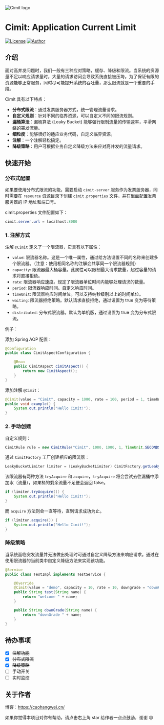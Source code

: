 <image src="https://pinuoc.oss-cn-hangzhou.aliyuncs.com/blog/Cimit.png" alt="Cimit logo">

# Cimit: Application Current Limit

[![License](https://img.shields.io/badge/license-Apache%202-4EB1BA.svg)](https://www.apache.org/licenses/LICENSE-2.0.html)
[![Author](https://img.shields.io/badge/Author-PinuoC-67C23A.svg)](https://caohangwei.cn/)

## 介绍
面对高并发问题时，我们一般有三种应对策略，缓存、降级和限流。当系统的资源量不足以响应请求量时，大量的请求访问会导致系统直接被压垮，为了保证有限的资源能够正常服务，同时尽可能提升系统的吞吐量，那么限流就是一个重要的手段。

Cimit 具有以下特点：

- **分布式限流**：通过发票服务器方式，统一管理流量请求。
- **自定义规则**：针对不同的临界资源，可以自定义不同的限流规则。
- **漏桶算法**：漏桶算法 (Leaky Bucket) 能够强行限制流量的传输速率，平滑网络的突发流量。
- **细粒度**：能够很好的适应业务代码，自定义临界资源。
- **注解**：一个注解轻松搞定。
- **降级策略**：用户可根据业务自定义降级方法来应对高并发的流量请求。

## 快速开始

### 分布式配置
如果要使用分布式限流的功能，需要启动 `cimit-server` 服务作为发票服务器，同时需要在 `resource` 资源目录下创建 `cimit.properties` 文件，并在里面配置发票服务器的 IP 地址和端口号。

cimit.properties 文件配置如下：
```java
cimit.server.url = localhost:8080
```

### 1. 注解方式

注解 `@Cimit` 定义了一个限流器，它具有以下属性：
- `value`: 限流器名称。这是一个唯一属性，通过给方法设置不同的名称来创建多个限流器。（注意：使用相同名称的注解会共享同一个限流器规则）
- `capacity`: 限流器最大桶容量。此属性可以限制最大请求数量，超过容量的请求将直接拒绝。
- `rate`: 限流器响应速度。规定了限流器单位时间内能够处理请求的数量。
- `period`: 限流器响应时间。自定义响应时间。
- `timeUnit`: 限流器响应时间单位。可以支持纳秒级别以上的时间单位。
- `waiting`: 限流器拒绝策略。默认请求直接拒绝，通过设置为 true 变为等待策略。
- `distributed`: 分布式限流器。默认为单机版，通过设置为 true 变为分布式限流。

例子：

添加 Spring AOP 配置：
```java
@Configuration
public class CimitAspectConfiguration {

    @Bean
    public CimitAspect cimitAspect() {
        return new CimitAspect();
    }
}
```

添加注解 `@Cimit`：
```java
@Cimit(value = "Cimit", capacity = 1000, rate = 100, period = 1, timeUnit = TimeUnit.SECONDS)
public void example() {
    System.out.println("Hello Cimit!");
}
```
### 2. 手动创建
自定义规则：
```java
CimitRule rule = new CimitRule("Cimit", 1000, 1000, 1, TimeUnit.SECONDS, false);
```
通过 `CimitFactory` 工厂创建相应的限流器：
``` java
LeakyBucketLimiter limiter = (LeakyBucketLimiter) CimitFactory.getLeakyBucketLimiter(rule);
```

该限流器有两种方法 `tryAcquire` 和 `acquire`，`tryAcquire` 将会尝试去往漏桶中添加水（流量），如果桶的剩余流量不足便会返回 false。
``` java
if (limiter.tryAcquire()) {
    System.out.println("Hello Cimit!");
}
```

而 `acquire` 方法则会一直等待，直到请求成功为止。

``` java
if (limiter.acquire()) {
    System.out.println("Hello Cimit!");
}
```

### 降级策略
当系统面临突发流量并无法做出处理时可通过自定义降级方法来响应请求。通过在使用限流器的当前类中自定义降级方法来实现该功能。
```java
@Service
public class TestImpl implements TestService {

    @Override
    @Cimit(value = "demo", capacity = 10, rate = 10, downgrade = "downGrade")
    public String test(String name) {
        return "welcome " + name;
    }

    public String downGrade(String name) {
        return "downGrade " + name;
    }
}
```

## 待办事项

- [x] ~~注解功能~~
- [x] ~~分布式限流~~
- [x] ~~降级策略~~
- [ ] 手动开关
- [ ] 实时监控

## 关于作者

博客：https://caohangwei.cn/

如果你觉得本项目对你有帮助，请点击右上角 star 给作者一点点鼓励，谢谢 😄